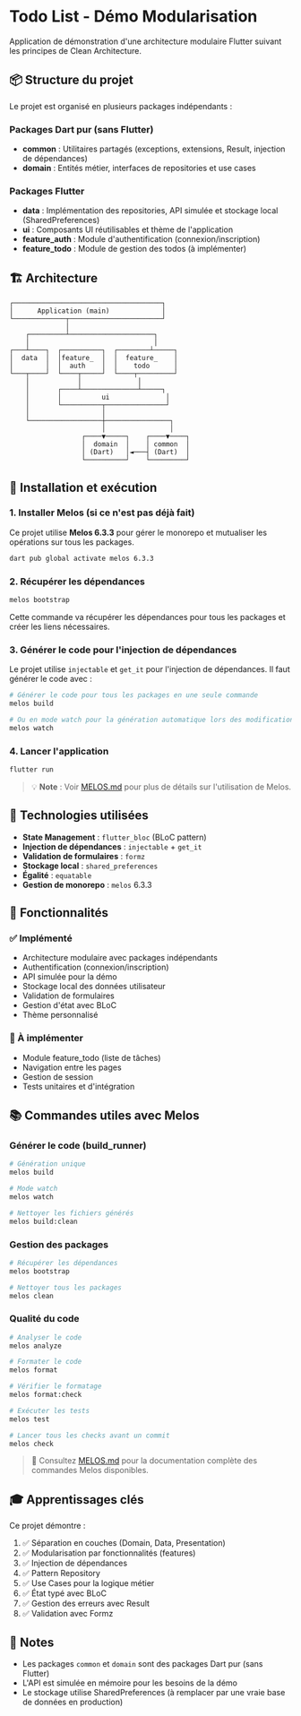 # Todo List - Démo Modularisation

Application de démonstration d'une architecture modulaire Flutter suivant les principes de Clean Architecture.

## 📦 Structure du projet

Le projet est organisé en plusieurs packages indépendants :

### Packages Dart pur (sans Flutter)
- **common** : Utilitaires partagés (exceptions, extensions, Result, injection de dépendances)
- **domain** : Entités métier, interfaces de repositories et use cases

### Packages Flutter
- **data** : Implémentation des repositories, API simulée et stockage local (SharedPreferences)
- **ui** : Composants UI réutilisables et thème de l'application
- **feature_auth** : Module d'authentification (connexion/inscription)
- **feature_todo** : Module de gestion des todos (à implémenter)

## 🏗️ Architecture

```
┌─────────────────────────────────────┐
│      Application (main)             │
└─────────────┬───────────────────────┘
              │
    ┌─────────┴─────────────────────┐
    │                               │
┌───┴────┐  ┌──────────┐  ┌────────┴─────┐
│  data  │  │feature_  │  │  feature_    │
│        │  │  auth    │  │    todo      │
└───┬────┘  └────┬─────┘  └────┬─────────┘
    │            │              │
    │       ┌────┴──────────────┴─────┐
    │       │          ui              │
    │       └──────────┬───────────────┘
    │                  │
    └──────────────────┼────────────────┐
                       │                │
                  ┌────▼─────┐    ┌────▼────┐
                  │  domain  │    │ common  │
                  │ (Dart)   │◄───┤ (Dart)  │
                  └──────────┘    └─────────┘
```

## 🚀 Installation et exécution

### 1. Installer Melos (si ce n'est pas déjà fait)

Ce projet utilise **Melos 6.3.3** pour gérer le monorepo et mutualiser les opérations sur tous les packages.

```bash
dart pub global activate melos 6.3.3
```

### 2. Récupérer les dépendances

```bash
melos bootstrap
```

Cette commande va récupérer les dépendances pour tous les packages et créer les liens nécessaires.

### 3. Générer le code pour l'injection de dépendances

Le projet utilise `injectable` et `get_it` pour l'injection de dépendances. Il faut générer le code avec :

```bash
# Générer le code pour tous les packages en une seule commande
melos build

# Ou en mode watch pour la génération automatique lors des modifications
melos watch
```

### 4. Lancer l'application

```bash
flutter run
```

> 💡 **Note** : Voir [MELOS.md](MELOS.md) pour plus de détails sur l'utilisation de Melos.

## 🔧 Technologies utilisées

- **State Management** : `flutter_bloc` (BLoC pattern)
- **Injection de dépendances** : `injectable` + `get_it`
- **Validation de formulaires** : `formz`
- **Stockage local** : `shared_preferences`
- **Égalité** : `equatable`
- **Gestion de monorepo** : `melos` 6.3.3

## 📱 Fonctionnalités

### ✅ Implémenté
- Architecture modulaire avec packages indépendants
- Authentification (connexion/inscription)
- API simulée pour la démo
- Stockage local des données utilisateur
- Validation de formulaires
- Gestion d'état avec BLoC
- Thème personnalisé

### 🚧 À implémenter
- Module feature_todo (liste de tâches)
- Navigation entre les pages
- Gestion de session
- Tests unitaires et d'intégration

## 📚 Commandes utiles avec Melos

### Générer le code (build_runner)
```bash
# Génération unique
melos build

# Mode watch
melos watch

# Nettoyer les fichiers générés
melos build:clean
```

### Gestion des packages
```bash
# Récupérer les dépendances
melos bootstrap

# Nettoyer tous les packages
melos clean
```

### Qualité du code
```bash
# Analyser le code
melos analyze

# Formater le code
melos format

# Vérifier le formatage
melos format:check

# Exécuter les tests
melos test

# Lancer tous les checks avant un commit
melos check
```

> 📖 Consultez [MELOS.md](MELOS.md) pour la documentation complète des commandes Melos disponibles.

## 🎓 Apprentissages clés

Ce projet démontre :
1. ✅ Séparation en couches (Domain, Data, Presentation)
2. ✅ Modularisation par fonctionnalités (features)
3. ✅ Injection de dépendances
4. ✅ Pattern Repository
5. ✅ Use Cases pour la logique métier
6. ✅ État typé avec BLoC
7. ✅ Gestion des erreurs avec Result
8. ✅ Validation avec Formz

## 📝 Notes

- Les packages `common` et `domain` sont des packages Dart pur (sans Flutter)
- L'API est simulée en mémoire pour les besoins de la démo
- Le stockage utilise SharedPreferences (à remplacer par une vraie base de données en production)
